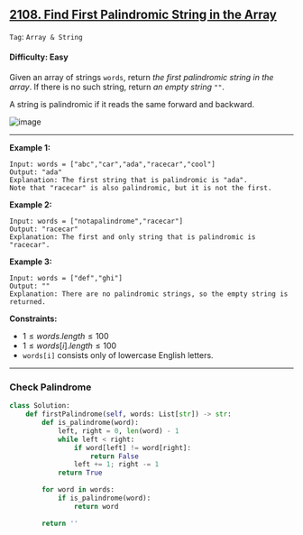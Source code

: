 ## [2108. Find First Palindromic String in the Array](https://leetcode.com/problems/find-first-palindromic-string-in-the-array)

```Tag```: ```Array & String```

#### Difficulty: Easy

Given an array of strings ```words```, return _the first palindromic string in the array_. If there is no such string, return _an empty string ```""```_.

A string is palindromic if it reads the same forward and backward.

![image](https://github.com/quananhle/Python/assets/35042430/5faed57a-f9bc-4317-819c-a82af0732daf)

---

__Example 1:__
```
Input: words = ["abc","car","ada","racecar","cool"]
Output: "ada"
Explanation: The first string that is palindromic is "ada".
Note that "racecar" is also palindromic, but it is not the first.
```

__Example 2:__
```
Input: words = ["notapalindrome","racecar"]
Output: "racecar"
Explanation: The first and only string that is palindromic is "racecar".
```

__Example 3:__
```
Input: words = ["def","ghi"]
Output: ""
Explanation: There are no palindromic strings, so the empty string is returned.
```

__Constraints:__

- $1 \le words.length \le 100$
- $1 \le words[i].length \le 100$
- ```words[i]``` consists only of lowercase English letters.

---

### Check Palindrome

```Python
class Solution:
    def firstPalindrome(self, words: List[str]) -> str:
        def is_palindrome(word):
            left, right = 0, len(word) - 1
            while left < right:
                if word[left] != word[right]:
                    return False
                left += 1; right -= 1
            return True
        
        for word in words:
            if is_palindrome(word):
                return word
        
        return ''
```
